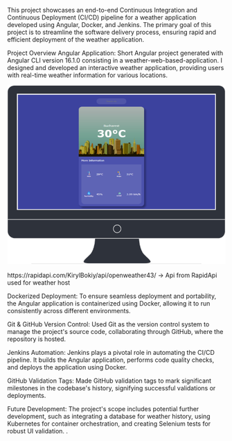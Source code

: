 This project showcases an end-to-end Continuous Integration and Continuous Deployment (CI/CD) pipeline for a weather application developed using Angular, Docker, and Jenkins. The primary goal of this project is to streamline the software delivery process, ensuring rapid and efficient deployment of the weather application.

Project Overview
Angular Application: Short Angular project generated with Angular CLI version 16.1.0 consisting in a weather-web-based-application.
I designed and developed an interactive weather application, providing users with real-time weather information for various locations.

<p align="center">
  <img src="./short_example.png" alt="Short Example Image">
</p>
https://rapidapi.com/KirylBokiy/api/openweather43/ -> Api from RapidApi used for weather host

Dockerized Deployment: To ensure seamless deployment and portability, the Angular application is containerized using Docker, allowing it to run consistently across different environments.

Git & GitHub Version Control: Used Git as the version control system to manage the project's source code, collaborating through GitHub, where the repository is hosted.

Jenkins Automation: Jenkins plays a pivotal role in automating the CI/CD pipeline. It builds the Angular application, performs code quality checks, and deploys the application using Docker.

GitHub Validation Tags: Made GitHub validation tags to mark significant milestones in the codebase's history, signifying successful validations or deployments.

Future Development: The project's scope includes potential further development, such as integrating a database for weather history, using Kubernetes for container orchestration, and creating Selenium tests for robust UI validation.
.